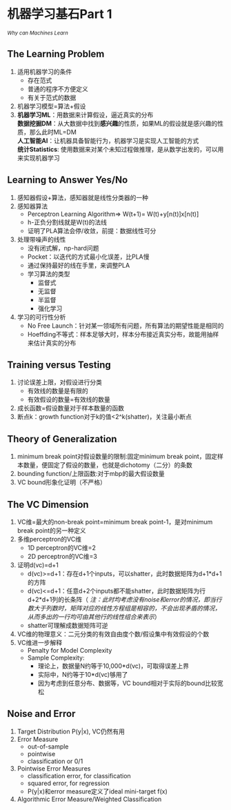 # 机器学习基石Part 1   

<sub>*Why can Machines Learn*</sub>   

## The Learning Problem    
1. 适用机器学习的条件  
    * 存在范式
    * 普通的程序不方便定义
    * 有关于范式的数据
2. 机器学习模型=算法+假设
3. **机器学习ML**：用数据来计算假设，逼近真实的分布  
**数据挖掘DM**：从大数据中找到**感兴趣**的性质，如果ML的假设就是感兴趣的性质，那么此时ML=DM  
**人工智能AI**：让机器具备智能行为，机器学习是实现人工智能的方式   
**统计Statistics**: 使用数据来对某个未知过程做推理，是从数学出发的，可以用来实现机器学习
## Learning to Answer Yes/No
1. 感知器假设+算法，感知器就是线性分类器的一种  
2. 感知器算法    
   * Perceptron Learning Algorithm=> W(t+1)= W(t)+y[n(t)]x[n(t)]
   * h-正负分割线就是W(t)的法线   
   * 证明了PLA算法会停/收敛，前提：数据线性可分   
3. 处理带噪声的线性
   * 没有闭式解，np-hard问题
   * Pocket：以迭代的方式最小化误差，比PLA慢
   * 通过保持最好的线在手里，来调整PLA
   * 学习算法的类型  
      * 监督式
      * 无监督
      * 半监督
      * 强化学习
4. 学习的可行性分析
   * No Free Launch：针对某一领域所有问题，所有算法的期望性能是相同的
   * Hoeffding不等式：样本足够大时，样本分布接近真实分布，故能用抽样来估计真实的分布
## Training versus Testing
1. 讨论误差上限，对假设进行分类
   * 有效线的数量是有限的
   * 有效假设的数量=有效线的数量
2. 成长函数=假设数量对于样本数量的函数
3. 断点k：growth function对于k的值<2^k(shatter)，关注最小断点
## Theory of Generalization
1. minimum break point对假设数量的限制:固定minimum break point，固定样本数量，便固定了假设的数量，也就是dichotomy（二分）的条数
2. bounding function/上限函数:对于mbp的最大假设数量
3. VC bound形象化证明（不严格）
## The VC Dimension
1. VC维=最大的non-break point=minimum break point-1，是对minimum break point的另一种定义
2. 多维perceptron的VC维
   * 1D perceptron的VC维=2
   * 2D perceptron的VC维=3 
3. 证明d(vc)=d+1
   * d(vc)>=d+1：存在d+1个inputs，可以shatter，此时数据矩阵为d+1*d+1的方阵
   * d(vc)<=d+1：任意d+2个inputs都不能shatter，此时数据矩阵为行d+2*d+1列的长条阵（ *注：此时均考虑没有noise和error的情况，即当行数大于列数时，矩阵对应的线性方程组是相容的，不会出现矛盾的情况，从而多出的一行均可由其他行的线性组合来表示*）
   * shatter可理解成数据矩阵可逆
4. VC维的物理意义：二元分类的有效自由度个数/假设集中有效假设的个数
5. VC维进一步解释
   * Penalty for Model Complexity
   * Sample Complexity:
      * 理论上，数据量N约等于10,000*d(vc)，可取得误差上界
      * 实际中，N约等于10*d(vc)够用了
      * 因为考虑到任意分布、数据等，VC bound相对于实际的bound比较宽松
## Noise and Error
1. Target Distribution P(y|x), VC仍然有用
2. Error Measure
   * out-of-sample
   * pointwise
   * classification or 0/1
3. Pointwise Error Measures
   * classification error, for classification
   * squared error, for regression 
   * P(y|x)和error measure定义了ideal mini-target f(x)
4. Algorithmic Error Measure/Weighted Classification
   